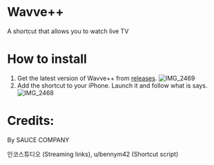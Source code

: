 # Wavve++
A shortcut that allows you to watch live TV

# How to install

1. Get the latest version of Wavve++ from [releases](https://github.com/Dr-Sauce/WavvePlus/releases/tag/Releases).
![IMG_2469](https://user-images.githubusercontent.com/82555878/196368762-41e0af81-e6d9-475f-8657-41c71c315b42.png)
2. Add the shortcut to your iPhone. Launch it and follow what is says.
![IMG_2468](https://user-images.githubusercontent.com/82555878/196368779-25f80a86-b965-4d24-af92-232cb1afe766.jpeg)
# Credits:
By SAUCE COMPANY


인코스튜디오 (Streaming links), u/bennym42 (Shortcut script)


